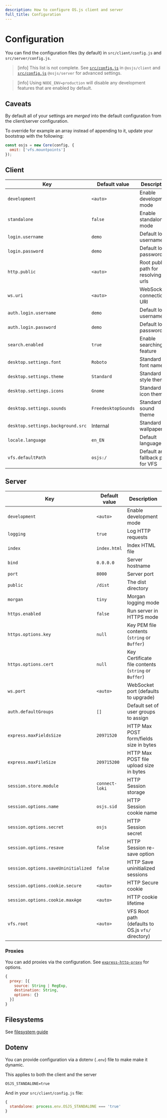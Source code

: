 ```yaml
---
description: How to configure OS.js client and server
full_title: Configuration
---
```


# Configuration

You can find the configuration files (by default) in `src/client/config.js` and `src/server/config.js`.

> [info] This list is not complete. See [`src/config.js`](https://github.com/os-js/osjs-client/blob/master/src/config.js) in `@osjs/client` and [`src/config.js`](https://github.com/os-js/osjs-server/blob/master/src/config.js) `@osjs/server` for advanced settings.

<!-- -->

> [info] Using `NODE_ENV=production` will disable any development features that are enabled by default.

## Caveats

By default all of your settings are *merged* into the default configuration from
the client/server configuration.

To override for example an array instead of appending to it,
update your bootstrap with the following:

```javascript
const osjs = new Core(config, {
  omit: ['vfs.mountpoints']
});
```

## Client

| Key                               | Default value         | Description                                              |
| --------------------------------- | --------------------- | -------------------------------------------------------- |
| `development`                     | `<auto>`              | Enable development mode                                  |
| `standalone`                      | `false`               | Enable standalone mode                                   |
| `login.username`                  | `demo`                | Default login username                                   |
| `login.password`                  | `demo`                | Default login password                                   |
| `http.public`                     | `<auto>`              | Root public path for resolving urls                      |
| `ws.uri`                          | `<auto>`              | WebSocket connection URI                                 |
| `auth.login.username`             | `demo`                | Default login username                                   |
| `auth.login.password`             | `demo`                | Default login password                                   |
| `search.enabled`                  | `true`                | Enable searching feature                                 |
| `desktop.settings.font`           | `Roboto`              | Standard font name                                       |
| `desktop.settings.theme`          | `Standard`            | Standard style theme                                     |
| `desktop.settings.icons`          | `Gnome`               | Standard icon theme                                      |
| `desktop.settings.sounds`         | `FreedesktopSounds`   | Standard sound theme                                     |
| `desktop.settings.background.src` | Internal              | Standard wallpaper                                       |
| `locale.language`                 | `en_EN`               | Default language                                         |
| `vfs.defaultPath`                 | `osjs:/`              | Default and fallback path for VFS                        |

## Server

| Key                                 | Default value       | Description                                                       |
| ----------------------------------- | ------------------- | ----------------------------------------------------------------- |
| `development`                       | `<auto>`            | Enable development mode                                           |
| `logging`                           | `true`              | Log HTTP requests                                                 |
| `index`                             | `index.html`        | Index HTML file                                                   |
| `bind`                              | `0.0.0.0`           | Server hostname                                                   |
| `port`                              | `8000`              | Server port                                                       |
| `public`                            | `/dist`             | The dist directory                                                |
| `morgan`                            | `tiny`              | Morgan logging mode                                               |
| `https.enabled`                     | `false`             | Run server in HTTPS mode                                          |
| `https.options.key`                 | `null`              | Key PEM file contents (`string` or `Buffer`)                      |
| `https.options.cert`                | `null`              | Key Certificate file  contents (`string` or `Buffer`)             |
| `ws.port`                           | `<auto>`            | WebSocket port (defaults to upgrade)                              |
| `auth.defaultGroups`                | `[]`                | Default set of user groups to assign                              |
| `express.maxFieldsSize`             | `20971520`          | HTTP Max POST form/fields size in bytes                           |
| `express.maxFileSize`               | `209715200`         | HTTP Max POST file upload size in bytes                           |
| `session.store.module`              | `connect-loki`      | HTTP Session storage                                              |
| `session.options.name`              | `osjs.sid`          | HTTP Session cookie name                                          |
| `session.options.secret`            | `osjs`              | HTTP Session secret                                               |
| `session.options.resave`            | `false`             | HTTP Session re-save option                                       |
| `session.options.saveUninitialized` | `false`             | HTTP Save uninitialized sessions                                  |
| `session.options.cookie.secure`     | `<auto>`            | HTTP Secure cookie                                                |
| `session.options.cookie.maxAge`     | `<auto>`            | HTTP cookie lifetime                                              |
| `vfs.root`                          | `<auto>`            | VFS Root path (defaults to OS.js `vfs/` directory)                |

### Proxies

You can add proxies via the configuration. See [`express-http-proxy`](https://github.com/villadora/express-http-proxy) for options.

```javascript
{
  proxy: [{
    source: String | RegExp,
    destination: String,
    options: {}
  }]
}
```

## Filesystems

See [filesystem guide](../guide/filesystem/README.md)

## Dotenv

You can provide configuration via a dotenv (`.env`) file to make make it dynamic.

This applies to both the client and the server

```config
OSJS_STANDALONE=true
```

And in your `src/client/config.js` file:

```javascript
{
  standalone: process.env.OSJS_STANDALONE === 'true'
}
```
